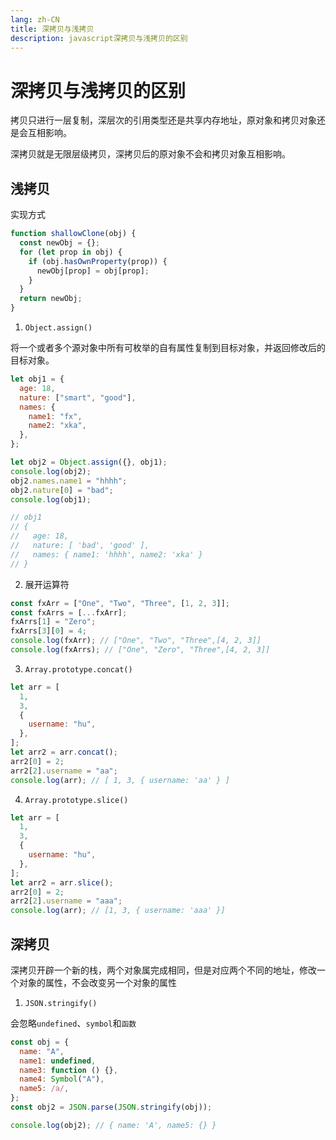 ```yaml
---
lang: zh-CN
title: 深拷贝与浅拷贝
description: javascript深拷贝与浅拷贝的区别
---
```


# 深拷贝与浅拷贝的区别

拷贝只进行一层复制，深层次的引用类型还是共享内存地址，原对象和拷贝对象还是会互相影响。

深拷贝就是无限层级拷贝，深拷贝后的原对象不会和拷贝对象互相影响。

## 浅拷贝

实现方式

```js
function shallowClone(obj) {
  const newObj = {};
  for (let prop in obj) {
    if (obj.hasOwnProperty(prop)) {
      newObj[prop] = obj[prop];
    }
  }
  return newObj;
}
```

1. `Object.assign()`

将一个或者多个源对象中所有可枚举的自有属性复制到目标对象，并返回修改后的目标对象。

```js
let obj1 = {
  age: 18,
  nature: ["smart", "good"],
  names: {
    name1: "fx",
    name2: "xka",
  },
};

let obj2 = Object.assign({}, obj1);
console.log(obj2);
obj2.names.name1 = "hhhh";
obj2.nature[0] = "bad";
console.log(obj1);

// obj1
// {
//   age: 18,
//   nature: [ 'bad', 'good' ],
//   names: { name1: 'hhhh', name2: 'xka' }
// }
```

2. 展开运算符

```js
const fxArr = ["One", "Two", "Three", [1, 2, 3]];
const fxArrs = [...fxArr];
fxArrs[1] = "Zero";
fxArrs[3][0] = 4;
console.log(fxArr); // ["One", "Two", "Three",[4, 2, 3]]
console.log(fxArrs); // ["One", "Zero", "Three",[4, 2, 3]]
```

3. `Array.prototype.concat()`

```js
let arr = [
  1,
  3,
  {
    username: "hu",
  },
];
let arr2 = arr.concat();
arr2[0] = 2;
arr2[2].username = "aa";
console.log(arr); // [ 1, 3, { username: 'aa' } ]
```

4. `Array.prototype.slice()`

```js
let arr = [
  1,
  3,
  {
    username: "hu",
  },
];
let arr2 = arr.slice();
arr2[0] = 2;
arr2[2].username = "aaa";
console.log(arr); // [1, 3, { username: 'aaa' }]
```

## 深拷贝

深拷贝开辟一个新的栈，两个对象属完成相同，但是对应两个不同的地址，修改一个对象的属性，不会改变另一个对象的属性

1. `JSON.stringify()`

会忽略`undefined`、`symbol`和`函数`

```js
const obj = {
  name: "A",
  name1: undefined,
  name3: function () {},
  name4: Symbol("A"),
  name5: /a/,
};
const obj2 = JSON.parse(JSON.stringify(obj));

console.log(obj2); // { name: 'A', name5: {} }
```
